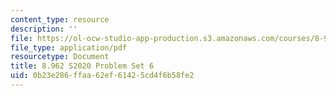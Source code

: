 ```yaml
---
content_type: resource
description: ''
file: https://ol-ocw-studio-app-production.s3.amazonaws.com/courses/8-962-general-relativity-spring-2020/0b23e286ffaa62ef61425cd4f6b58fe2_MIT8_962S20_pset06.pdf
file_type: application/pdf
resourcetype: Document
title: 8.962 S2020 Problem Set 6
uid: 0b23e286-ffaa-62ef-6142-5cd4f6b58fe2
---
```

